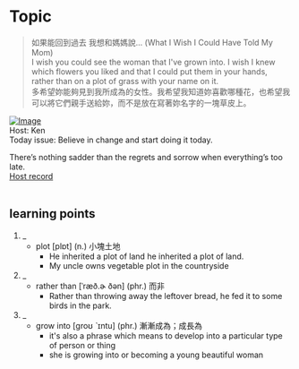 # Topic

> 如果能回到過去 我想和媽媽說... (What I Wish I Could Have Told My Mom) <br>
> I wish you could see the woman that I've grown into. I wish I knew which flowers you liked and that I could put them in your hands, rather than on a plot of grass with your name on it. <br>
> 多希望妳能夠見到我所成為的女性。我希望我知道妳喜歡哪種花，也希望我可以將它們親手送給妳，而不是放在寫著妳名字的一塊草皮上。 <br>

[![Image](https://cdn.voicetube.com/assets/thumbnails/uhb65DYXzOM.jpg)](https://www.youtube.com/embed/uhb65DYXzOM?rel=0&showinfo=0&cc_load_policy=0&controls=1&autoplay=1&iv_load_policy=3&playsinline=1&wmode=transparent&start=116&end=126&enablejsapi=1&origin=https://tw.voicetube.com&widgetid=1)<br>
Host: Ken
<br>Today issue: Believe in change and start doing it today.

There’s nothing sadder than the regrets and sorrow when everything’s too late.
<br>
[Host record](https://cdn.voicetube.com/tmp/everyday_records/contact.kenmiao/4379.mp3)
<br><br>
## learning points
1. _
	* plot [plɒt] (n.) 小塊土地
		- He inherited a plot of land he inherited a plot of land.
		- My uncle owns vegetable plot in the countryside
2. _
	* rather than [ˈræð.ɚ ðən] (phr.) 而非
		- Rather than throwing away the leftover bread, he fed it to some birds in the park.
3. _
	* grow into [ɡroʊ ˋɪntu] (phr.) 漸漸成為；成長為
		- it's also a phrase which means to develop into a particular type of person or thing
		- she is growing into or becoming a young beautiful woman
